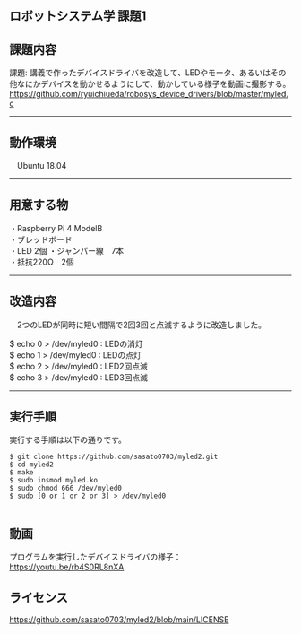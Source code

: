 ロボットシステム学 課題1
---

## 課題内容 
  
 課題: 講義で作ったデバイスドライバを改造して、LEDやモータ、あるいはその他なにかデバイスを動かせるようにして、動かしている様子を動画に撮影する。
 https://github.com/ryuichiueda/robosys_device_drivers/blob/master/myled.c
  
---

## 動作環境

　Ubuntu 18.04

---

## 用意する物
  
・Raspberry Pi 4 ModelB  
・ブレッドボード  
・LED 2個
・ジャンパー線　7本  
・抵抗220Ω　2個

  
---
  
## 改造内容
  
　2つのLEDが同時に短い間隔で2回3回と点滅するように改造しました。  

 
 $ echo 0 > /dev/myled0 : LEDの消灯  
 $ echo 1 > /dev/myled0 : LEDの点灯  
 $ echo 2 > /dev/myled0 : LED2回点滅  
 $ echo 3 > /dev/myled0 : LED3回点滅  
  
---
  
## 実行手順
  
実行する手順は以下の通りです。  
```
$ git clone https://github.com/sasato0703/myled2.git 
$ cd myled2
$ make  
$ sudo insmod myled.ko 
$ sudo chmod 666 /dev/myled0
$ sudo [0 or 1 or 2 or 3] > /dev/myled0


```

## 動画
  プログラムを実行したデバイスドライバの様子：https://youtu.be/rb4S0RL8nXA
  


## ライセンス
https://github.com/sasato0703/myled2/blob/main/LICENSE
